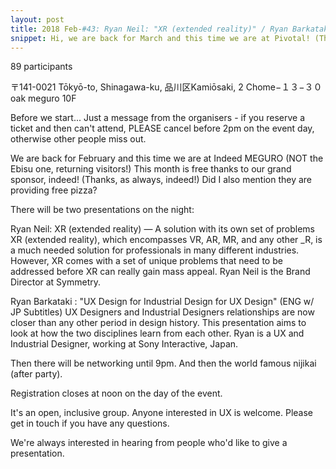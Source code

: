 ```yaml
---
layout: post
title: 2018 Feb-#43: Ryan Neil: "XR (extended reality)" / Ryan Barkataki: "UX Design for Industrial Design for UX Design"
snippet: Hi, we are back for March and this time we are at Pivotal! (Thanks as always, Pivotal Labs!) ...
---
```

89 participants

 〒141-0021 Tōkyō-to, Shinagawa-ku, 品川区Kamiōsaki, 2 Chome−１３−３０ oak meguro 10F

Before we start...
Just a message from the organisers - if you reserve a ticket and then can't attend, PLEASE cancel before 2pm on the event day, otherwise other people miss out.

We are back for February and this time we are at Indeed MEGURO (NOT the Ebisu one, returning visitors!)
This month is free thanks to our grand sponsor, indeed! (Thanks, as always, indeed!)
Did I also mention they are providing free pizza?

There will be two presentations on the night:

Ryan Neil: XR (extended reality) — A solution with its own set of problems
XR (extended reality), which encompasses VR, AR, MR, and any other _R, is a much needed solution for professionals in many different industries. However, XR comes with a set of unique problems that need to be addressed before XR can really gain mass appeal. Ryan Neil is the Brand Director at Symmetry.

Ryan Barkataki : "UX Design for Industrial Design for UX Design" (ENG w/ JP Subtitles)
UX Designers and Industrial Designers relationships are now closer than any other period in design history. This presentation aims to look at how the two disciplines learn from each other. Ryan is a UX and Industrial Designer, working at Sony Interactive, Japan.

Then there will be networking until 9pm. And then the world famous nijikai (after party).

Registration closes at noon on the day of the event.

It's an open, inclusive group. Anyone interested in UX is welcome. Please get in touch if you have any questions.

We're always interested in hearing from people who'd like to give a presentation.

